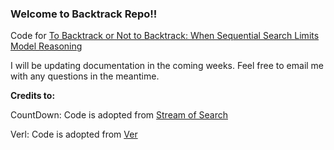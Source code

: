 ### Welcome to Backtrack Repo!!

Code for [To Backtrack or Not to Backtrack: When Sequential Search Limits Model Reasoning](https://arxiv.org/abs/2504.07052)


I will be updating documentation in the coming weeks. Feel free to email me with any questions in the meantime. 

**Credits to:**

CountDown: Code is adopted from [Stream of Search](https://github.com/kanishkg/stream-of-search)

Verl: Code is adopted from [Ver](https://github.com/volcengine/verl)


